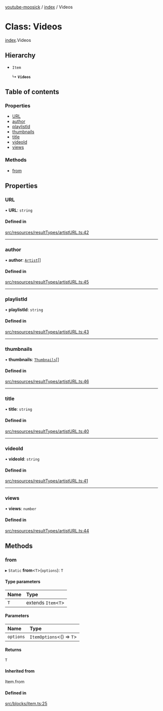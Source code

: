 [youtube-moosick](../README.md) / [index](../modules/index.md) / Videos

# Class: Videos

[index](../modules/index.md).Videos

## Hierarchy

- `Item`

  ↳ **`Videos`**

## Table of contents

### Properties

- [URL](index.Videos.md#url)
- [author](index.Videos.md#author)
- [playlistId](index.Videos.md#playlistid)
- [thumbnails](index.Videos.md#thumbnails)
- [title](index.Videos.md#title)
- [videoId](index.Videos.md#videoid)
- [views](index.Videos.md#views)

### Methods

- [from](index.Videos.md#from)

## Properties

### URL

• **URL**: `string`

#### Defined in

[src/resources/resultTypes/artistURL.ts:42](https://github.com/EvasiveXkiller/youtube-moosick/blob/cb4997e/src/resources/resultTypes/artistURL.ts#L42)

___

### author

• **author**: [`Artist`](index.Artist.md)[]

#### Defined in

[src/resources/resultTypes/artistURL.ts:45](https://github.com/EvasiveXkiller/youtube-moosick/blob/cb4997e/src/resources/resultTypes/artistURL.ts#L45)

___

### playlistId

• **playlistId**: `string`

#### Defined in

[src/resources/resultTypes/artistURL.ts:43](https://github.com/EvasiveXkiller/youtube-moosick/blob/cb4997e/src/resources/resultTypes/artistURL.ts#L43)

___

### thumbnails

• **thumbnails**: [`Thumbnails`](index.Thumbnails.md)[]

#### Defined in

[src/resources/resultTypes/artistURL.ts:46](https://github.com/EvasiveXkiller/youtube-moosick/blob/cb4997e/src/resources/resultTypes/artistURL.ts#L46)

___

### title

• **title**: `string`

#### Defined in

[src/resources/resultTypes/artistURL.ts:40](https://github.com/EvasiveXkiller/youtube-moosick/blob/cb4997e/src/resources/resultTypes/artistURL.ts#L40)

___

### videoId

• **videoId**: `string`

#### Defined in

[src/resources/resultTypes/artistURL.ts:41](https://github.com/EvasiveXkiller/youtube-moosick/blob/cb4997e/src/resources/resultTypes/artistURL.ts#L41)

___

### views

• **views**: `number`

#### Defined in

[src/resources/resultTypes/artistURL.ts:44](https://github.com/EvasiveXkiller/youtube-moosick/blob/cb4997e/src/resources/resultTypes/artistURL.ts#L44)

## Methods

### from

▸ `Static` **from**<`T`\>(`options`): `T`

#### Type parameters

| Name | Type |
| :------ | :------ |
| `T` | extends `Item`<`T`\> |

#### Parameters

| Name | Type |
| :------ | :------ |
| `options` | `ItemOptions`<() => `T`\> |

#### Returns

`T`

#### Inherited from

Item.from

#### Defined in

[src/blocks/item.ts:25](https://github.com/EvasiveXkiller/youtube-moosick/blob/cb4997e/src/blocks/item.ts#L25)
